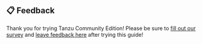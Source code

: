 ## 📋 Feedback

Thank you for trying Tanzu Community Edition! Please be sure to [fill out our survey](https://tb3xduryx4x.typeform.com/to/RVmhMHwR) and [leave feedback
here](https://github.com/vmware-tanzu/community-edition/issues/new?assignees=&labels=feedback&template=feedback-on-tanzu-community-edition-template.md&title=)
after trying this guide!
